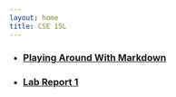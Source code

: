 ```yaml
---
layout: home
title: CSE 15L
---
```

- ### [Playing Around With Markdown](demo.md)
- ### [Lab Report 1](lab-report-1-week-0.html)